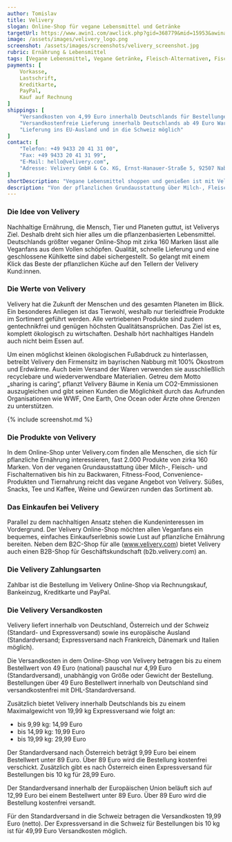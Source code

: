 ```yaml
---
author: Tomislav
title: Velivery
slogan: Online-Shop für vegane Lebensmittel und Getränke
targetUrl: https://www.awin1.com/awclick.php?gid=368779&mid=15953&awinaffid=731132&linkid=2443700&clickref=
image: /assets/images/velivery_logo.png
screenshot: /assets/images/screenshots/velivery_screenshot.jpg
rubric: Ernährung & Lebensmittel
tags: [Vegane Lebensmittel, Vegane Getränke, Fleisch-Alternativen, Fisch-Alternativen, Milch-Alternativen]
payments: [
    Vorkasse,
    Lastschrift,
    Kreditkarte,
    PayPal,
    Kauf auf Rechnung
]
shippings: [
    "Versandkosten von 4,99 Euro innerhalb Deutschlands für Bestellungen bis 49 Euro",
    "Versandkostenfreie Lieferung innerhalb Deutschlands ab 49 Euro Warenwert",
    "Lieferung ins EU-Ausland und in die Schweiz möglich"
]
contact: [
    "Telefon: +49 9433 20 41 31 00",
    "Fax: +49 9433 20 41 31 99",
    "E-Mail: hello@velivery.com",
    "Adresse: Velivery GmbH & Co. KG, Ernst-Hanauer-Straße 5, 92507 Nabburg"
]
shortDescription: "Vegane Lebensmittel shoppen und genießen ist mit Velivery jetzt ganz einfach. Fans pflanzlicher Ernährung können unter fast 2.000 Produkten auswählen und ausprobieren."
description: "Von der pflanzlichen Grundausstattung über Milch-, Fleisch- und Fisch-Alternativen bis hin zu leckeren Snacks und süßer Verführung – der Online-Shop Velivery bietet alles, was die pflanzenbasierte Küche so unwiderstehlich macht. Köstliche Rezepte und viel Wissenswertes rund um die vegane Welt liefert Velivery zusätzlich gratis dazu."
---
```


### Die Idee von Velivery

Nachhaltige Ernährung, die Mensch, Tier und Planeten guttut, ist Veliverys Ziel. Deshalb dreht sich hier alles um die pflanzenbasierten Lebensmittel. Deutschlands größter veganer Online-Shop mit zirka 160 Marken lässt alle Veganfans aus dem Vollen schöpfen. Qualität, schnelle Lieferung und eine geschlossene Kühlkette sind dabei sichergestellt. So gelangt mit einem Klick das Beste der pflanzlichen Küche auf den Tellern der Velivery Kund:innen.

### Die Werte von Velivery

Velivery hat die Zukunft der Menschen und des gesamten Planeten im Blick. Ein besonderes Anliegen ist das Tierwohl, weshalb nur tierleidfreie Produkte im Sortiment geführt werden. Alle vertriebenen Produkte sind zudem gentechnikfrei und genügen höchsten Qualitätsansprüchen. Das Ziel ist es, komplett ökologisch zu wirtschaften. Deshalb hört nachhaltiges Handeln auch nicht beim Essen auf.

Um einen möglichst kleinen ökologischen Fußabdruck zu hinterlassen, betreibt Velivery den Firmensitz im bayrischen Nabburg mit 100% Ökostrom und Erdwärme. Auch beim Versand der Waren verwenden sie ausschließlich recyclebare und wiederverwendbare Materialien. Getreu dem Motto „sharing is caring“, pflanzt Velivery Bäume in Kenia um CO2-Emmissionen auszugleichen und gibt seinen Kunden die Möglichkeit durch das Aufrunden Organisationen wie WWF, One Earth, One Ocean oder Ärzte ohne Grenzen zu unterstützen.

{% include screenshot.md %}

### Die Produkte von Velivery

In dem Online-Shop unter Velivery.com finden alle Menschen, die sich für pflanzliche Ernährung interessieren, fast 2.000 Produkte von zirka 160 Marken. Von der veganen Grundausstattung über Milch-, Fleisch- und Fischalternativen bis hin zu Backwaren, Fitness-Food, Convenience-Produkten und Tiernahrung reicht das vegane Angebot von Velivery. Süßes, Snacks, Tee und Kaffee, Weine und Gewürzen runden das Sortiment ab.

### Das Einkaufen bei Velivery

Parallel zu dem nachhaltigen Ansatz stehen die Kundeninteressen im Vordergrund. Der Velivery Online-Shop möchten allen Veganfans ein bequemes, einfaches Einkaufserlebnis sowie Lust auf pflanzliche Ernährung bereiten. Neben dem B2C-Shop für alle (www.velivery.com) bietet Velivery auch einen B2B-Shop für Geschäftskundschaft (b2b.velivery.com) an.

### Die Velivery Zahlungsarten

Zahlbar ist die Bestellung im Velivery Online-Shop via Rechnungskauf, Bankeinzug, Kreditkarte und PayPal.

### Die Velivery Versandkosten

Velivery liefert innerhalb von Deutschland, Österreich und der Schweiz (Standard- und Expressversand) sowie ins europäische Ausland (Standardversand; Expressversand nach Frankreich, Dänemark und Italien möglich).

Die Versandkosten in dem Online-Shop von Velivery betragen bis zu einem Bestellwert von 49 Euro (national) pauschal nur 4,99 Euro (Standardversand), unabhängig von Größe oder Gewicht der Bestellung. Bestellungen über 49 Euro Bestellwert innerhalb von Deutschland sind versandkostenfrei mit DHL-Standardversand.

Zusätzlich bietet Velivery innerhalb Deutschlands bis zu einem Maximalgewicht von 19,99 kg Expressversand wie folgt an:
+ bis 9,99 kg: 14,99 Euro
+ bis 14,99 kg: 19,99 Euro
+ bis 19,99 kg: 29,99 Euro

Der Standardversand nach Österreich beträgt 9,99 Euro bei einem Bestellwert unter 89 Euro. Über 89 Euro wird die Bestellung kostenfrei verschickt. Zusätzlich gibt es nach Österreich einen Expressversand für Bestellungen bis 10 kg für 28,99 Euro.

Der Standardversand innerhalb der Europäischen Union beläuft sich auf 12,99 Euro bei einem Bestellwert unter 89 Euro. Über 89 Euro wird die Bestellung kostenfrei versandt.

Für den Standardversand in die Schweiz betragen die Versandkosten 19,99 Euro (netto). Der Expressversand in die Schweiz für Bestellungen bis 10 kg ist für 49,99 Euro Versandkosten möglich.